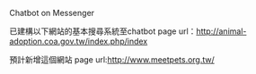 Chatbot on Messenger 

已建構以下網站的基本搜尋系統至chatbot
page url：http://animal-adoption.coa.gov.tw/index.php/index

預計新增這個網站
page url:http://www.meetpets.org.tw/
